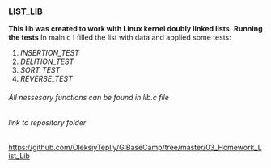 ### LIST_LIB
**This lib was created to work with Linux kernel doubly linked lists.**
**Running the tests**
In main.c I filled the list with data and applied some tests:
1. *INSERTION_TEST*
2. *DELITION_TEST*
3. *SORT_TEST*
4. *REVERSE_TEST*

###### All nessesary functions can be found in lib.c file

###### link to repository folder
https://github.com/OleksiyTepliy/GlBaseCamp/tree/master/03_Homework_List_Lib
